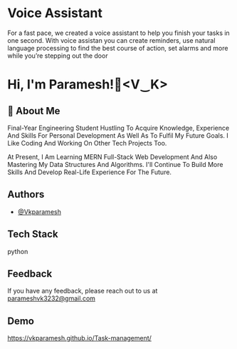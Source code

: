 
# Voice Assistant
For a fast pace, we created a voice assistant to help you finish your tasks in one second. With voice assistan you can create reminders, use natural language processing to find the best course of action, set alarms and more while you’re stepping out the door
# Hi, I'm Paramesh!👋<V‿K>


## 🚀 About Me
Final-Year Engineering Student Hustling To Acquire Knowledge, Experience And Skills For Personal Development As Well As To Fulfil My Future Goals. I Like Coding And Working On Other Tech Projects Too.

At Present, I Am Learning MERN Full-Stack Web Development And Also Mastering My Data Structures And Algorithms. I'll Continue To Build More Skills And Develop Real-Life Experience For The Future.


## Authors

- [@Vkparamesh](https://github.com/Vkparamesh)


## Tech Stack

python





## Feedback

If you have any feedback, please reach out to us at parameshvk3232@gmail.com


## Demo

https://vkparamesh.github.io/Task-management/

